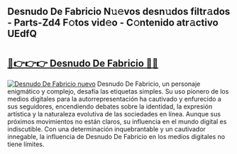 ## Desnudo De Fabricio N𝚞𝚎vos desn𝚞dos filtr𝚊dos - Parts-Zd4 F𝚘tos vid𝚎o - C𝚘ntenido atr𝚊ctivo UEdfQ

# <h2><a href="http://mbcr41n.tromn.icu/?c=Desnudo+De+Fabricio">🔗👉👉👉 Desnudo De Fabricio 🔗🔗</a></h2>

[![Desnudo De Fabricio nuevo](https://i.imgur.com/pEAQMta.gif)](http://mbcr41n.tromn.icu/?c=Desnudo+De+Fabricio)
Desnudo De Fabricio, un personaje enigmático y complejo, desafía las etiquetas simples. Su uso pionero de los medios digitales para la autorrepresentación ha cautivado y enfurecido a sus seguidores, encendiendo debates sobre la identidad, la expresión artística y la naturaleza evolutiva de las sociedades en línea. Aunque sus próximos movimientos no están claros, su influencia en el mundo digital es indiscutible. Con una determinación inquebrantable y un cautivador innegable, la influencia de Desnudo De Fabricio en los medios digitales no tiene límites.
